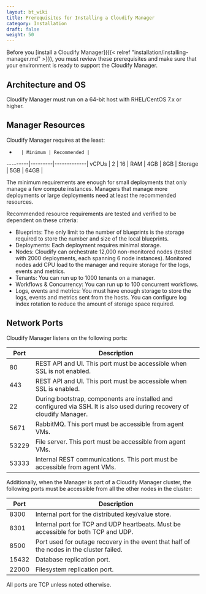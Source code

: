 ```yaml
---
layout: bt_wiki
title: Prerequisites for Installing a Cloudify Manager
category: Installation
draft: false
weight: 50
---
```


Before you [install a Cloudify Manager]({{< relref "installation/installing-manager.md" >}}), you must review these prerequisites and make sure that your environment is ready to support the Cloudify Manager.

## Architecture and OS

Cloudify Manager must run on a 64-bit host with RHEL/CentOS 7.x or higher.

## Manager Resources

Cloudify Manager requires at the least:

 -       | Minimum | Recommended |
---------|---------|-------------|
 vCPUs   | 2       | 16          |
 RAM     | 4GB     | 8GB         |
 Storage | 5GB     | 64GB        |

The minimum requirements are enough for small deployments that only manage a few compute instances. Managers that manage more deployments or large deployments need at least the recommended resources.

Recommended resource requirements are tested and verified to be dependent on these criteria:

* Blueprints: The only limit to the number of blueprints is the storage required to store the number and size of the local blueprints.
* Deployments: Each deployment requires minimal storage.
* Nodes: Cloudify can orchestrate 12,000 non-monitored nodes (tested with 2000 deployments, each spanning 6 node instances). Monitored nodes add CPU load to the manager and require storage for the logs, events and metrics.
* Tenants: You can run up to 1000 tenants on a manager.
* Workflows & Concurrency: You can run up to 100 concurrent workflows.
* Logs, events and metrics: You must have enough storage to store the logs, events and metrics sent from the hosts. You can configure log index rotation to reduce the amount of storage space required.

## Network Ports

Cloudify Manager listens on the following ports:

 Port   | Description
--------|--------------
 80     | REST API and UI. This port must be accessible when SSL is not enabled.
 443    | REST API and UI. This port must be accessible when SSL is enabled.
 22     | During bootstrap, components are installed and configured via SSH. It is also used during recovery of cloudify Manager.
 5671   | RabbitMQ. This port must be accessible from agent VMs.
 53229  | File server. This port must be accessible from agent VMs.
 53333  | Internal REST communications. This port must be accessible from agent VMs.

 
Additionally, when the Manager is part of a Cloudify Manager cluster, the following ports must be accessible from all the other nodes in the cluster:

 Port   | Description
 -------|--------------
 8300   | Internal port for the distributed key/value store.
 8301   | Internal port for TCP and UDP heartbeats. Must be accessible for both TCP and UDP.
 8500   | Port used for outage recovery in the event that half of the nodes in the cluster failed.
 15432  | Database replication port.
 22000  | Filesystem replication port.

All ports are TCP unless noted otherwise.
